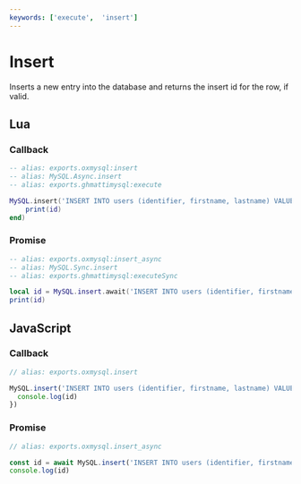 ```yaml
---
keywords: ['execute',  'insert']
---
```


# Insert

Inserts a new entry into the database and returns the insert id for the row, if valid.

## Lua

### Callback

```lua
-- alias: exports.oxmysql:insert
-- alias: MySQL.Async.insert
-- alias: exports.ghmattimysql:execute

MySQL.insert('INSERT INTO users (identifier, firstname, lastname) VALUES (?, ?, ?)', {playerIdentifier, firstName, lastName}, function(id)
    print(id)
end)
```

### Promise

```lua
-- alias: exports.oxmysql:insert_async
-- alias: MySQL.Sync.insert
-- alias: exports.ghmattimysql:executeSync

local id = MySQL.insert.await('INSERT INTO users (identifier, firstname, lastname) VALUES (?, ?, ?)', {playerIdentifier, firstName, lastName})
print(id)
```

## JavaScript

### Callback

```js
// alias: exports.oxmysql.insert

MySQL.insert('INSERT INTO users (identifier, firstname, lastname) VALUES (?, ?, ?)', [playerIdentifier, firstName, lastName], (id) => {
  console.log(id)
})
```

### Promise

```js
// alias: exports.oxmysql.insert_async

const id = await MySQL.insert('INSERT INTO users (identifier, firstname, lastname) VALUES (?, ?, ?)', [playerIdentifier, firstName, lastName])
console.log(id)
```
